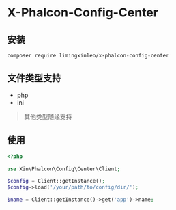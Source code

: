 # X-Phalcon-Config-Center

## 安装
~~~
composer require limingxinleo/x-phalcon-config-center
~~~

## 文件类型支持
- php
- ini

> 其他类型随缘支持

## 使用
~~~php
<?php

use Xin\Phalcon\Config\Center\Client;

$config = Client::getInstance();
$config->load('/your/path/to/config/dir/');

$name = Client::getInstance()->get('app')->name;
~~~
